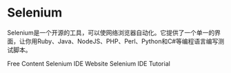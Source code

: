 # Selenium

Selenium是一个开源的工具，可以使网络浏览器自动化。它提供了一个单一的界面，让你用Ruby、Java、NodeJS、PHP、Perl、Python和C#等编程语言编写测试脚本。


<ResourceGroupTitle>Free Content</ResourceGroupTitle>
<BadgeLink colorScheme='blue' badgeText='Official Website' href='https://www.selenium.dev/selenium-ide/'>Selenium IDE Website</BadgeLink>
<BadgeLink colorScheme='yellow' badgeText='Read' href='https://www.softwaretestinghelp.com/selenium-ide-script-selenium-tutorial-3/'>Selenium IDE Tutorial</BadgeLink>